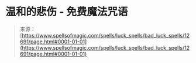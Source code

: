 <!--yml

category: 未分类

date: 2024-06-12 18:50:32

-->

# 温和的悲伤 - 免费魔法咒语

> 来源：[https://www.spellsofmagic.com/spells/luck_spells/bad_luck_spells/12691/page.html#0001-01-01](https://www.spellsofmagic.com/spells/luck_spells/bad_luck_spells/12691/page.html#0001-01-01)

